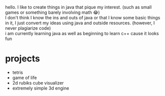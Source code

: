 hello. I like to create things in java that pique my interest. (such as small games or something barely involving math 😂) <br/>
I don't think I know the ins and outs of java or that I know some basic things in it, I just convert my ideas using java and outside resources. (however, I never plagiarize code) <br/>
i am currently learning java as well as beginning to learn c++ cause it looks fun

# projects
- tetris
- game of life
- 2d rubiks cube visualizer
- extremely simple 3d engine
